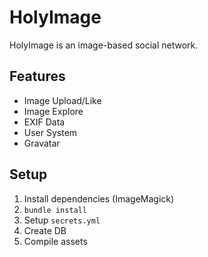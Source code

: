 # HolyImage

HolyImage is an image-based social network.

## Features

* Image Upload/Like
* Image Explore
* EXIF Data
* User System
* Gravatar

## Setup

1. Install dependencies (ImageMagick)
2. `bundle install`
3. Setup `secrets.yml`
4. Create DB
5. Compile assets
